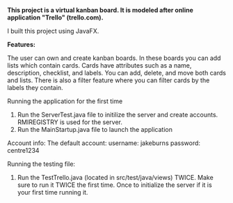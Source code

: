 **This project is a virtual kanban board. It is modeled after online application "Trello" (trello.com).**

I built this project using JavaFX.

**Features:**

The user can own and create kanban boards. In these boards you can add lists which contain cards. Cards have attributes such as a name, description,
checklist, and labels. You can add, delete, and move both cards and lists. There is also a filter feature where you can filter cards by the labels they contain. 




Running the application for the first time
1. Run the ServerTest.java file to initilize the server and create accounts. RMIREGISTRY is used for the server.
2. Run the MainStartup.java file to launch the application

Account info:
The default account:
  username: jakeburns
  password: centre1234

Running the testing file:
1. Run the TestTrello.java (located in src/test/java/views) TWICE. Make sure to run it TWICE the first time. Once to initialize the server if it is your first time running it.


